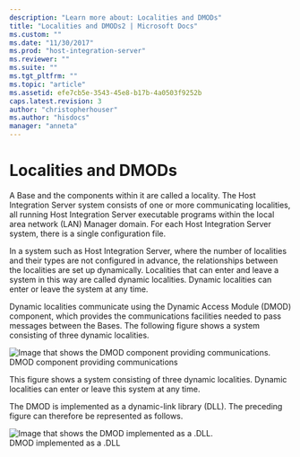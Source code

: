 ```yaml
---
description: "Learn more about: Localities and DMODs"
title: "Localities and DMODs2 | Microsoft Docs"
ms.custom: ""
ms.date: "11/30/2017"
ms.prod: "host-integration-server"
ms.reviewer: ""
ms.suite: ""
ms.tgt_pltfrm: ""
ms.topic: "article"
ms.assetid: efe7cb5e-3543-45e8-b17b-4a0503f9252b
caps.latest.revision: 3
author: "christopherhouser"
ms.author: "hisdocs"
manager: "anneta"
---
```

# Localities and DMODs
A Base and the components within it are called a locality. The Host Integration Server system consists of one or more communicating localities, all running Host Integration Server executable programs within the local area network (LAN) Manager domain. For each Host Integration Server system, there is a single configuration file.  
  
 In a system such as Host Integration Server, where the number of localities and their types are not configured in advance, the relationships between the localities are set up dynamically. Localities that can enter and leave a system in this way are called dynamic localities. Dynamic localities can enter or leave the system at any time.  
  
 Dynamic localities communicate using the Dynamic Access Module (DMOD) component, which provides the communications facilities needed to pass messages between the Bases. The following figure shows a system consisting of three dynamic localities.  
  
 ![Image that shows the DMOD component providing communications.](../core/media/his-32701a.gif "his_32701a")  
DMOD component providing communications  
  
 This figure shows a system consisting of three dynamic localities. Dynamic localities can enter or leave this system at any time.  
  
 The DMOD is implemented as a dynamic-link library (DLL). The preceding figure can therefore be represented as follows.  
  
 ![Image that shows the DMOD implemented as a .DLL.](../core/media/his-32701b.gif "his_32701b")  
DMOD implemented as a .DLL

